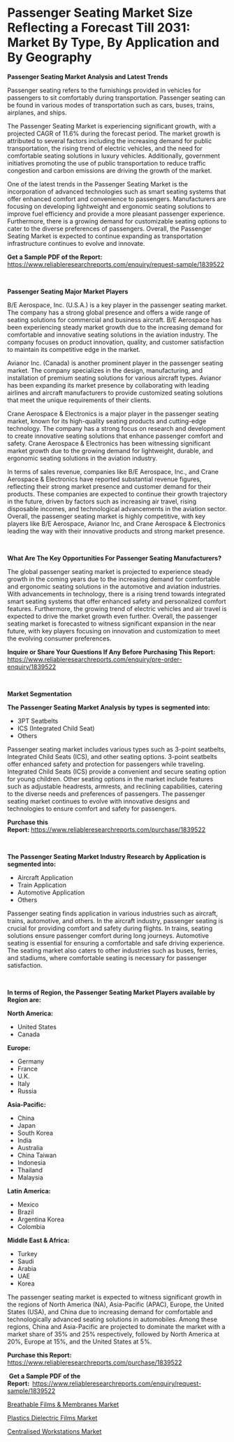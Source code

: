 <p><h1>Passenger Seating Market Size Reflecting a Forecast Till 2031: Market By Type, By Application and By Geography</h1></p><p><strong>Passenger Seating Market Analysis and Latest Trends</strong></p>
<p><p>Passenger seating refers to the furnishings provided in vehicles for passengers to sit comfortably during transportation. Passenger seating can be found in various modes of transportation such as cars, buses, trains, airplanes, and ships.</p><p>The Passenger Seating Market is experiencing significant growth, with a projected CAGR of 11.6% during the forecast period. The market growth is attributed to several factors including the increasing demand for public transportation, the rising trend of electric vehicles, and the need for comfortable seating solutions in luxury vehicles. Additionally, government initiatives promoting the use of public transportation to reduce traffic congestion and carbon emissions are driving the growth of the market.</p><p>One of the latest trends in the Passenger Seating Market is the incorporation of advanced technologies such as smart seating systems that offer enhanced comfort and convenience to passengers. Manufacturers are focusing on developing lightweight and ergonomic seating solutions to improve fuel efficiency and provide a more pleasant passenger experience. Furthermore, there is a growing demand for customizable seating options to cater to the diverse preferences of passengers. Overall, the Passenger Seating Market is expected to continue expanding as transportation infrastructure continues to evolve and innovate.</p></p>
<p><strong>Get a Sample PDF of the Report:&nbsp;</strong> <a href="https://www.reliableresearchreports.com/enquiry/request-sample/1839522">https://www.reliableresearchreports.com/enquiry/request-sample/1839522</a></p>
<p>&nbsp;</p>
<p><strong>Passenger Seating Major Market Players</strong></p>
<p><p>B/E Aerospace, Inc. (U.S.A.) is a key player in the passenger seating market. The company has a strong global presence and offers a wide range of seating solutions for commercial and business aircraft. B/E Aerospace has been experiencing steady market growth due to the increasing demand for comfortable and innovative seating solutions in the aviation industry. The company focuses on product innovation, quality, and customer satisfaction to maintain its competitive edge in the market.</p><p>Avianor Inc. (Canada) is another prominent player in the passenger seating market. The company specializes in the design, manufacturing, and installation of premium seating solutions for various aircraft types. Avianor has been expanding its market presence by collaborating with leading airlines and aircraft manufacturers to provide customized seating solutions that meet the unique requirements of their clients.</p><p>Crane Aerospace & Electronics is a major player in the passenger seating market, known for its high-quality seating products and cutting-edge technology. The company has a strong focus on research and development to create innovative seating solutions that enhance passenger comfort and safety. Crane Aerospace & Electronics has been witnessing significant market growth due to the growing demand for lightweight, durable, and ergonomic seating solutions in the aviation industry.</p><p>In terms of sales revenue, companies like B/E Aerospace, Inc., and Crane Aerospace & Electronics have reported substantial revenue figures, reflecting their strong market presence and customer demand for their products. These companies are expected to continue their growth trajectory in the future, driven by factors such as increasing air travel, rising disposable incomes, and technological advancements in the aviation sector. Overall, the passenger seating market is highly competitive, with key players like B/E Aerospace, Avianor Inc, and Crane Aerospace & Electronics leading the way with their innovative products and strong market presence.</p></p>
<p>&nbsp;</p>
<p><strong>What Are The Key Opportunities For Passenger Seating Manufacturers?</strong></p>
<p><p>The global passenger seating market is projected to experience steady growth in the coming years due to the increasing demand for comfortable and ergonomic seating solutions in the automotive and aviation industries. With advancements in technology, there is a rising trend towards integrated smart seating systems that offer enhanced safety and personalized comfort features. Furthermore, the growing trend of electric vehicles and air travel is expected to drive the market growth even further. Overall, the passenger seating market is forecasted to witness significant expansion in the near future, with key players focusing on innovation and customization to meet the evolving consumer preferences.</p></p>
<p><strong>Inquire or Share Your Questions If Any Before Purchasing This Report:</strong> <a href="https://www.reliableresearchreports.com/enquiry/pre-order-enquiry/1839522">https://www.reliableresearchreports.com/enquiry/pre-order-enquiry/1839522</a></p>
<p>&nbsp;</p>
<p><strong>Market Segmentation</strong></p>
<p><strong>The Passenger Seating Market Analysis by types is segmented into:</strong></p>
<p><ul><li>3PT Seatbelts</li><li>ICS (Integrated Child Seat)</li><li>Others</li></ul></p>
<p><p>Passenger seating market includes various types such as 3-point seatbelts, Integrated Child Seats (ICS), and other seating options. 3-point seatbelts offer enhanced safety and protection for passengers while traveling. Integrated Child Seats (ICS) provide a convenient and secure seating option for young children. Other seating options in the market include features such as adjustable headrests, armrests, and reclining capabilities, catering to the diverse needs and preferences of passengers. The passenger seating market continues to evolve with innovative designs and technologies to ensure comfort and safety for passengers.</p></p>
<p><strong>Purchase this Report:&nbsp;</strong><a href="https://www.reliableresearchreports.com/purchase/1839522">https://www.reliableresearchreports.com/purchase/1839522</a></p>
<p>&nbsp;</p>
<p><strong>The Passenger Seating Market Industry Research by Application is segmented into:</strong></p>
<p><ul><li>Aircraft Application</li><li>Train Application</li><li>Automotive Application</li><li>Others</li></ul></p>
<p><p>Passenger seating finds application in various industries such as aircraft, trains, automotive, and others. In the aircraft industry, passenger seating is crucial for providing comfort and safety during flights. In trains, seating solutions ensure passenger comfort during long journeys. Automotive seating is essential for ensuring a comfortable and safe driving experience. The seating market also caters to other industries such as buses, ferries, and stadiums, where comfortable seating is necessary for passenger satisfaction.</p></p>
<p>&nbsp;</p>
<p><strong>In terms of Region, the Passenger Seating Market Players available by Region are:</strong></p>
<p>
    <p> <strong> North America: </strong>
        <ul>
            <li>United States</li>
            <li>Canada</li>
        </ul>
        </p> 
    <p> <strong> Europe: </strong>
        <ul>
            <li>Germany</li>
            <li>France</li>
            <li>U.K.</li>
            <li>Italy</li>
            <li>Russia</li>
        </ul>
        </p> 
    <p> <strong> Asia-Pacific: </strong>
        <ul>
            <li>China</li>
            <li>Japan</li>
            <li>South Korea</li>
            <li>India</li>
            <li>Australia</li>
            <li>China Taiwan</li>
            <li>Indonesia</li>
            <li>Thailand</li>
            <li>Malaysia</li>
        </ul>
        </p> 
    <p> <strong> Latin America: </strong>
        <ul>
            <li>Mexico</li>
            <li>Brazil</li>
            <li>Argentina Korea</li>
            <li>Colombia</li>
        </ul>
        </p> 
    <p> <strong> Middle East & Africa: </strong>
        <ul>
            <li>Turkey</li>
            <li>Saudi</li>
            <li>Arabia</li>
            <li>UAE</li>
            <li>Korea</li>
        </ul>
    </p>
    </p>
<p><p>The passenger seating market is expected to witness significant growth in the regions of North America (NA), Asia-Pacific (APAC), Europe, the United States (USA), and China due to increasing demand for comfortable and technologically advanced seating solutions in automobiles. Among these regions, China and Asia-Pacific are projected to dominate the market with a market share of 35% and 25% respectively, followed by North America at 20%, Europe at 15%, and the United States at 5%.</p></p>
<p><strong>Purchase this Report: </strong><a href="https://www.reliableresearchreports.com/purchase/1839522">https://www.reliableresearchreports.com/purchase/1839522</a></p>
<p>&nbsp;<strong>Get a Sample PDF of the Report:&nbsp;&nbsp;</strong><a href="https://www.reliableresearchreports.com/enquiry/request-sample/1839522">https://www.reliableresearchreports.com/enquiry/request-sample/1839522</a></p>
<p><strong></strong></p>
<p><p><a href="https://view.publitas.com/reportprime-1/global-breathable-films-membranes-market-by-types-applications-and-major-players-with-regional-growth-rate-analysis-and-development-situation-from-2023-to-2030/">Breathable Films & Membranes Market</a></p><p><a href="https://view.publitas.com/reportprime-1/plastics-dielectric-films-market-insights-market-players-and-forecast-till-2030/">Plastics Dielectric Films Market</a></p><p><a href="https://view.publitas.com/reportprime-1/centralised-workstations-market-size-growth-outlook-from-2023-to-2030-projecting-at-markets-trends-analysis-by-application-regional-outlook-and-revenue/">Centralised Workstations Market</a></p></p>
